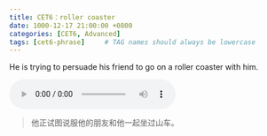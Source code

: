 ```yaml
---
title: CET6：roller coaster
date: 1000-12-17 21:00:00 +0800
categories: [CET6, Advanced]
tags: [cet6-phrase]     # TAG names should always be lowercase
---
```


He is trying to persuade his friend to go on a roller coaster with him.

<audio id="audio" controls preload="auto">
      <source id="mp3" src="/assets/audio/roller-coaster.mp3">
</audio>

> 他正试图说服他的朋友和他一起坐过山车。
